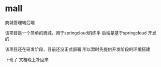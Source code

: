 # mall
商城管理端后端


该项目是一个简单的商城，用于springcloud的练手 后端是基于springcloud 开发的


该项目还在研发阶段，目前还没正式部署 所以暂时先提供开发阶段的环境搭建



下班了 文档晚上补回来